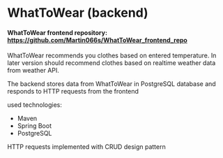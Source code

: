 # WhatToWear (backend)

#### WhatToWear frontend repository: https://github.com/Martin066s/WhatToWear_frontend_repo

WhatToWear recommends you clothes based on entered temperature. In later version should recommend clothes based on
realtime weather data from weather API.

The backend stores data from WhatToWear in PostgreSQL database and responds to HTTP requests from the frontend

used technologies:
 - Maven
 - Spring Boot
 - PostgreSQL

HTTP requests implemented with CRUD design pattern


